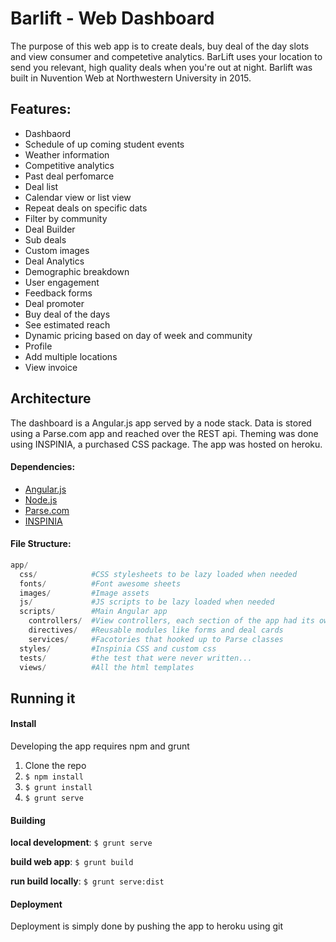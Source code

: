 # Barlift - Web Dashboard
The purpose of this web app is to create deals, buy deal of the day slots and view consumer and competetive analytics. BarLift uses your location to send you relevant, high quality deals when you're out at night. Barlift was built in Nuvention Web at Northwestern University in 2015.

## Features:
* Dashbaord
 * Schedule of up coming student events
 * Weather information
 * Competitive analytics
 * Past deal perfomarce
* Deal list
 * Calendar view or list view
 * Repeat deals on specific dats
 * Filter by community
* Deal Builder
 * Sub deals
 * Custom images
* Deal Analytics
 * Demographic breakdown
 * User engagement
 * Feedback forms
* Deal promoter
 * Buy deal of the days
 * See estimated reach
 * Dynamic pricing based on day of week and community
* Profile
 * Add multiple locations
 * View invoice

## Architecture
The dashboard is a Angular.js app served by a node stack. Data is stored using a Parse.com app and reached over the REST api. Theming was done using INSPINIA, a purchased CSS package. The app was hosted on heroku.
#### Dependencies:
* [Angular.js](https://angularjs.org/)
* [Node.js](https://nodejs.org/)
* [Parse.com](https://parse.com/)
* [INSPINIA](https://wrapbootstrap.com/theme/inspinia-responsive-admin-theme-WB0R5L90S)

#### File Structure:
```python
app/
  css/            #CSS stylesheets to be lazy loaded when needed
  fonts/          #Font awesome sheets
  images/         #Image assets
  js/             #JS scripts to be lazy loaded when needed
  scripts/        #Main Angular app
    controllers/  #View controllers, each section of the app had its own controller
    directives/   #Reusable modules like forms and deal cards
    services/     #Facotories that hooked up to Parse classes
  styles/         #Inspinia CSS and custom css
  tests/          #the test that were never written...
  views/          #All the html templates
``` 

## Running it
#### Install
Developing the app requires npm and grunt
1. Clone the repo
2. `$ npm install`
3. `$ grunt install`
4. `$ grunt serve`

#### Building
__local development__: `$ grunt serve`

__build web app__: `$ grunt build`

__run build locally__: `$ grunt serve:dist`

#### Deployment
Deployment is simply done by pushing the app to heroku using git
